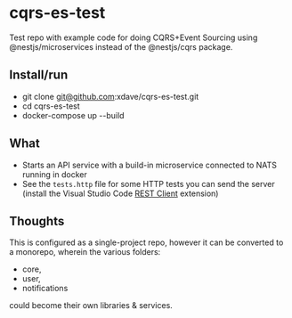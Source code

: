 # cqrs-es-test

Test repo with example code for doing CQRS+Event Sourcing
using @nestjs/microservices instead of the @nestjs/cqrs package.

## Install/run
- git clone git@github.com:xdave/cqrs-es-test.git
- cd cqrs-es-test
- docker-compose up --build

## What
- Starts an API service with a build-in microservice connected to NATS running in docker
- See the `tests.http` file for some HTTP tests you can send the server (install the Visual Studio Code [REST Client](https://marketplace.visualstudio.com/items?itemName=humao.rest-client) extension)

## Thoughts
This is configured as a single-project repo, however it can be converted to a monorepo, wherein the various folders:
- core,
- user,
- notifications

could become their own libraries & services.